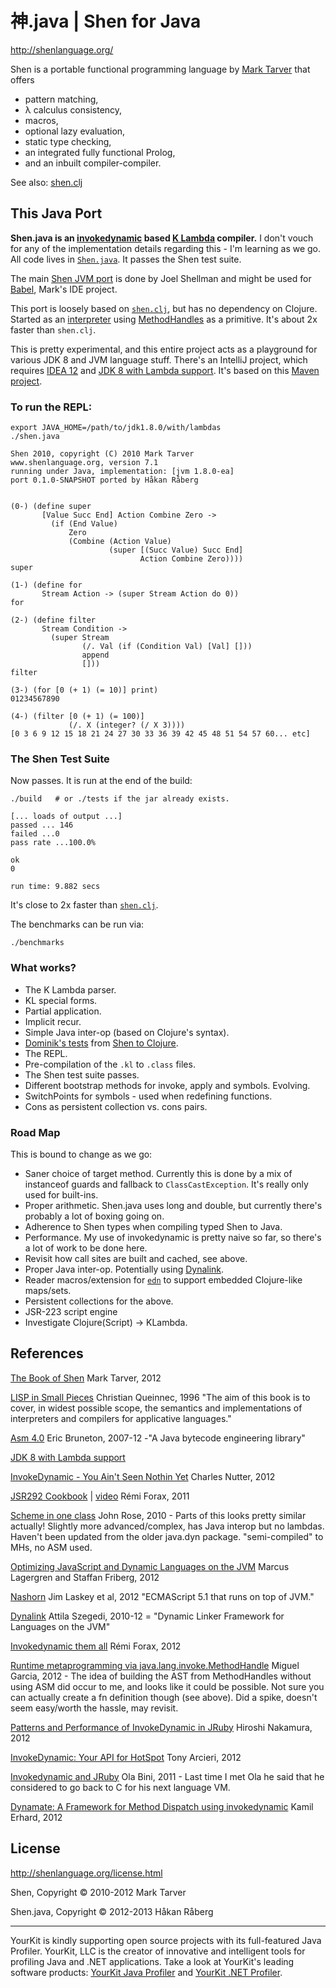 # 神.java | Shen for Java

http://shenlanguage.org/

Shen is a portable functional programming language by [Mark Tarver](http://www.lambdassociates.org/) that offers

* pattern matching,
* λ calculus consistency,
* macros,
* optional lazy evaluation,
* static type checking,
* an integrated fully functional Prolog,
* and an inbuilt compiler-compiler.

See also: [shen.clj](https://github.com/hraberg/shen.clj)


## This Java Port

**Shen.java is an [invokedynamic](http://www.slideshare.net/CharlesNutter/jax-2012-invoke-dynamic-keynote) based [K Lambda](http://www.shenlanguage.org/documentation/shendoc.htm) compiler.** I don't vouch for any of the implementation details regarding this - I'm learning as we go. All code lives in [`Shen.java`](https://github.com/hraberg/Shen.java/blob/master/src/shen/Shen.java). It passes the Shen test suite.

The main [Shen JVM port](https://www.assembla.com/code/shen-on-java/git/nodes) is done by Joel Shellman and might be used for [Babel](http://www.shenlanguage.org/babel/babel.htm), Mark's IDE project.

This port is loosely based on [`shen.clj`](https://github.com/hraberg/shen.clj), but has no dependency on Clojure.
Started as an [interpreter](https://github.com/hraberg/Shen.java/blob/2359095c59435597e5761c72dbe9f0246fad0864/src/shen/Shen.java) using [MethodHandles](http://docs.oracle.com/javase/7/docs/api/java/lang/invoke/MethodHandle.html) as a primitive. It's about 2x faster than `shen.clj`.

This is pretty experimental, and this entire project acts as a playground for various JDK 8 and JVM language stuff. There's an IntelliJ project, which requires [IDEA 12](http://www.jetbrains.com/idea/download/index.html) and [JDK 8 with Lambda support](http://jdk8.java.net/lambda/). It's based on this [Maven project](https://github.com/hraberg/Shen.java/blob/master/pom.xml).


### To run the REPL:

    export JAVA_HOME=/path/to/jdk1.8.0/with/lambdas
    ./shen.java

    Shen 2010, copyright (C) 2010 Mark Tarver
    www.shenlanguage.org, version 7.1
    running under Java, implementation: [jvm 1.8.0-ea]
    port 0.1.0-SNAPSHOT ported by Håkan Råberg


    (0-) (define super
           [Value Succ End] Action Combine Zero ->
             (if (End Value)
                 Zero
                 (Combine (Action Value)
                          (super [(Succ Value) Succ End]
                                 Action Combine Zero))))
    super

    (1-) (define for
           Stream Action -> (super Stream Action do 0))
    for

    (2-) (define filter
           Stream Condition ->
             (super Stream
                    (/. Val (if (Condition Val) [Val] []))
                    append
                    []))
    filter

    (3-) (for [0 (+ 1) (= 10)] print)
    01234567890

    (4-) (filter [0 (+ 1) (= 100)]
                 (/. X (integer? (/ X 3))))
    [0 3 6 9 12 15 18 21 24 27 30 33 36 39 42 45 48 51 54 57 60... etc]


### The Shen Test Suite

Now passes. It is run at the end of the build:

    ./build   # or ./tests if the jar already exists.

    [... loads of output ...]
    passed ... 146
    failed ...0
    pass rate ...100.0%

    ok
    0

    run time: 9.882 secs


It's close to 2x faster than [`shen.clj`](https://github.com/hraberg/shen.clj).


The benchmarks can be run via:

    ./benchmarks


### What works?

* The K Lambda parser.
* KL special forms.
* Partial application.
* Implicit recur.
* Simple Java inter-op (based on Clojure's syntax).
* [Dominik's tests](https://github.com/hraberg/Shen.java/blob/master/test/shen/PrimitivesTest.java) from [Shen to Clojure](http://code.google.com/p/shen-to-clojure/).
* The REPL.
* Pre-compilation of the `.kl` to `.class` files.
* The Shen test suite passes.
* Different bootstrap methods for invoke, apply and symbols. Evolving.
* SwitchPoints for symbols - used when redefining functions.
* Cons as persistent collection vs. cons pairs.


### Road Map

This is bound to change as we go:

* Saner choice of target method. Currently this is done by a mix of instanceof guards and fallback to `ClassCastException`. It's really only used for built-ins.
* Proper arithmetic. Shen.java uses long and double, but currently there's probably a lot of boxing going on.
* Adherence to Shen types when compiling typed Shen to Java.
* Performance. My use of invokedynamic is pretty naive so far, so there's a lot of work to be done here.
* Revisit how call sites are built and cached, see above.
* Proper Java inter-op. Potentially using [Dynalink](https://github.com/szegedi/dynalink).
* Reader macros/extension for [`edn`](https://github.com/edn-format/edn) to support embedded Clojure-like maps/sets.
* Persistent collections for the above.
* JSR-223 script engine
* Investigate Clojure(Script) -> KLambda.


## References

[The Book of Shen](http://www.shenlanguage.org/tbos.html) Mark Tarver, 2012

[LISP in Small Pieces](http://pagesperso-systeme.lip6.fr/Christian.Queinnec/WWW/LiSP.html) Christian Queinnec, 1996 "The aim of this book is to cover, in widest possible scope, the semantics and implementations of interpreters and compilers for applicative languages."

[Asm 4.0](http://asm.ow2.org/index.html) Eric Bruneton, 2007-12 -"A Java bytecode engineering library"

[JDK 8 with Lambda support](http://jdk8.java.net/lambda/)

[InvokeDynamic - You Ain't Seen Nothin Yet](http://www.slideshare.net/CharlesNutter/jax-2012-invoke-dynamic-keynote) Charles Nutter, 2012

[JSR292 Cookbook](http://code.google.com/p/jsr292-cookbook/) | [video](http://medianetwork.oracle.com/video/player/1113248965001) Rémi Forax, 2011

[Scheme in one class](https://blogs.oracle.com/jrose/entry/scheme_in_one_class) John Rose, 2010 - Parts of this looks pretty similar actually! Slightly more advanced/complex, has Java interop but no lambdas. Haven't been updated from the older java.dyn package. "semi-compiled" to MHs, no ASM used.

[Optimizing JavaScript and Dynamic Languages on the JVM](http://www.oracle.com/javaone/lad-en/program/schedule/sessions/con5390-enok-1885659.pdf) Marcus Lagergren and Staffan Friberg, 2012

[Nashorn](https://blogs.oracle.com/nashorn/entry/open_for_business) Jim Laskey et al, 2012 "ECMAScript 5.1 that runs on top of JVM."

[Dynalink](https://github.com/szegedi/dynalink) Attila Szegedi, 2010-12 = "Dynamic Linker Framework for Languages on the JVM"

[Invokedynamic them all](https://speakerdeck.com/forax/invokedynamic-them-all) Rémi Forax, 2012

[Runtime metaprogramming via java.lang.invoke.MethodHandle](http://lampwww.epfl.ch/~magarcia/ScalaCompilerCornerReloaded/2012Q2/RuntimeMP.pdf) Miguel Garcia, 2012 - The idea of building the AST from MethodHandles without using ASM did occur to me, and looks like it could be possible. Not sure you can actually create a fn definition though (see above). Did a spike, doesn't seem easy/worth the hassle, may revisit.

[Patterns and Performance of InvokeDynamic in JRuby](http://bit.ly/jjug-indy-jruby-en) Hiroshi Nakamura, 2012

[InvokeDynamic: Your API for HotSpot](http://www.slideshare.net/boundaryinc/invoke-dynamic-your-api-to-hotspot) Tony Arcieri, 2012

[Invokedynamic and JRuby](http://vimeo.com/27207224) Ola Bini, 2011 - Last time I met Ola he said that he considered to go back to C for his next language VM.

[Dynamate: A Framework for Method Dispatch using invokedynamic](http://www.ec-spride.tu-darmstadt.de/media/ec_spride/secure_software_engineering/theses_1/kamil_erhard_master_thesis.pdf) Kamil Erhard, 2012


## License

http://shenlanguage.org/license.html

Shen, Copyright © 2010-2012 Mark Tarver

Shen.java, Copyright © 2012-2013 Håkan Råberg

---
YourKit is kindly supporting open source projects with its full-featured Java Profiler.
YourKit, LLC is the creator of innovative and intelligent tools for profiling
Java and .NET applications. Take a look at YourKit's leading software products:
<a href="http://www.yourkit.com/java/profiler/index.jsp">YourKit Java Profiler</a> and
<a href="http://www.yourkit.com/.net/profiler/index.jsp">YourKit .NET Profiler</a>.

